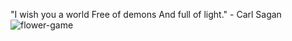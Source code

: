 "I wish you a world Free of demons And full of light." - Carl Sagan
![flower-game](https://s01.riotpixels.net/data/9e/42/9e42f96e-8143-495e-b5a8-1467acdad2bd.jpg/wallpaper.flower.1280x720.2013-11-13.59.jpg)

